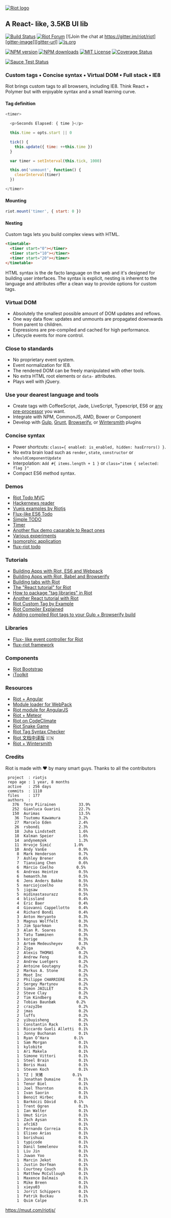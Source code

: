 
[![Riot logo](doc/logo/riot480x.png)](https://muut.com/riotjs/)

## A React- like, 3.5KB UI lib

[![Build Status][travis-image]][travis-url]
[![Riot Forum][riot-forum-image]][riot-forum-url]
[![Join the chat at https://gitter.im/riot/riot][gitter-image]][gitter-url]
[![js.org][js-org-image]][js-org-url]

[![NPM version][npm-version-image]][npm-url]
[![NPM downloads][npm-downloads-image]][npm-url]
[![MIT License][license-image]][license-url]
[![Coverage Status][coverage-image]][coverage-url]


[![Sauce Test Status][saucelabs-image]][saucelabs-url]


### Custom tags • Concise syntax • Virtual DOM • Full stack • IE8

Riot brings custom tags to all browsers, including IE8. Think React + Polymer but with enjoyable syntax and a small learning curve.


#### Tag definition

``` javascript
<timer>

  <p>Seconds Elapsed: { time }</p>

  this.time = opts.start || 0

  tick() {
    this.update({ time: ++this.time })
  }

  var timer = setInterval(this.tick, 1000)

  this.on('unmount', function() {
    clearInterval(timer)
  })

</timer>
```

#### Mounting

``` javascript
riot.mount('timer', { start: 0 })
```

#### Nesting

Custom tags lets you build complex views with HTML.

``` html
<timetable>
  <timer start="0"></timer>
  <timer start="10"></timer>
  <timer start="20"></timer>
</timetable>
```

HTML syntax is the de facto language on the web and it's designed for building user interfaces. The syntax is explicit, nesting is inherent to the language and attributes offer a clean way to provide options for custom tags.


### Virtual DOM
- Absolutely the smallest possible amount of DOM updates and reflows.
- One way data flow: updates and unmounts are propagated downwards from parent to children.
- Expressions are pre-compiled and cached for high performance.
- Lifecycle events for more control.


### Close to standards
- No proprietary event system.
- Event normalization for IE8.
- The rendered DOM can be freely manipulated with other tools.
- No extra HTML root elements or `data-` attributes.
- Plays well with jQuery.


### Use your dearest language and tools
- Create tags with CoffeeScript, Jade, LiveScript, Typescript, ES6 or [any pre-processor](https://muut.com/riotjs/compiler.html#pre-processors) you want.
- Integrate with NPM, CommonJS, AMD, Bower or Component
- Develop with [Gulp](https://github.com/e-jigsaw/gulp-riot), [Grunt](https://github.com/ariesjia/grunt-riot), [Browserify](https://github.com/jhthorsen/riotify), or [Wintersmith](https://github.com/collingreen/wintersmith-riot) plugins


### Concise syntax
- Power shortcuts: `class={ enabled: is_enabled, hidden: hasErrors() }`.
- No extra brain load such as `render`, `state`, `constructor` or `shouldComponentUpdate`
- Interpolation: `Add #{ items.length + 1 }` or `class="item { selected: flag }"`
- Compact ES6 method syntax.

### Demos
- [Riot Todo MVC](https://github.com/txchen/feplay/tree/gh-pages/riot_todo)
- [Hackernews reader](http://git.io/riot-hn)
- [Vuejs examples by Riotjs](https://github.com/txchen/feplay/tree/gh-pages/riot_vue)
- [Flux-like ES6 Todo](https://github.com/srackham/riot-todo)
- [Simple TODO](https://muut.com/riotjs/dist/demo/)
- [Timer](http://jsfiddle.net/gnumanth/h9kuozp5/)
- [Another flux demo caparable to React ones](http://txchen.github.io/feplay/riot_flux)
- [Various experiments](http://richardbondi.net/programming/riot)
- [Isomorphic application](https://github.com/ListnPlay/riot-isomorphic)
- [flux-riot todo](http://mingliangfeng.me/flux-riot)

### Tutorials
- [Building Apps with Riot, ES6 and Webpack](http://blog.srackham.com/posts/riot-es6-webpack-apps/)
- [Building Apps with Riot, Babel and Browserify](https://github.com/txchen/feplay/tree/gh-pages/riot_babel)
- [Building tabs with Riot](http://www.robertwpearce.com/blog/riotjs-example/)
- [The "React tutorial" for Riot](https://juriansluiman.nl/article/154/the-react-tutorial-for-riot)
- [How to package "tag libraries" in Riot](https://github.com/ivan-saorin/riot-tutorial-tags-pack-app)
- [Another React tutorial with Riot](https://github.com/viliamjr/commentsTuto)
- [Riot Custom Tag by Example](http://www.triplet.fi/blog/riot-custom-tag-by-example/)
- [Riot Compiler Explained](http://www.triplet.fi/blog/riot-compiler-explained/)
- [Adding compiled Riot tags to your Gulp + Browserify build](http://www.triplet.fi/blog/adding_compiled_riot_tags_to_your_gulp_browserify_build/)

### Libraries
- [Flux- like event controller for Riot](https://github.com/jimsparkman/RiotControl)
- [flux-riot framework](https://github.com/mingliangfeng/flux-riot)

### Components
- [Riot Bootstrap](http://cognitom.github.io/riot-bootstrap/)
- [iToolkit](https://github.com/BE-FE/iToolkit)

### Resources
- [Riot + Angular](https://github.com/lucasbrigida/angular-riot)
- [Module loader for WebPack](https://www.npmjs.com/package/riotjs-loader)
- [Riot module for AngularJS](https://github.com/lucasbrigida/angular-riot)
- [Riot + Meteor]( https://atmospherejs.com/xaiki/riotjs)
- [Riot on CodeClimate](https://codeclimate.com/github/muut/riotjs/code)
- [Riot Snake Game](http://cdn.rawgit.com/atian25/blog/master/assets/riot-snake.html)
- [Riot Tag Syntax Checker](http://cognitom.github.io/riot-checker/)
- [Riot 文档中译版](https://github.com/Centaur/riotjs_doc_cn) :cn:
- [Riot + Wintersmith](https://github.com/collingreen/wintersmith-riot)


### Credits

Riot is made with :heart: by many smart guys. Thanks to all the contributors

```
 project  : riotjs
 repo age : 1 year, 8 months
 active   : 256 days
 commits  : 1110
 files    : 177
 authors  :
   376  Tero Piirainen          33.9%
   252  Gianluca Guarini        22.7%
   150  Aurimas                 13.5%
    36  Tsutomu Kawamura        3.2%
    27  Marcelo Eden            2.4%
    26  rsbondi                 2.3%
    18  Juha Lindstedt          1.6%
    18  Kalman Speier           1.6%
    14  andynemzek              1.3%
    11  Hrvoje Šimić          1.0%
    10  Andy VanEe              0.9%
     8  Mark Henderson          0.7%
     7  Ashley Brener           0.6%
     7  Tianxiang Chen          0.6%
     6  Márcio Coelho          0.5%
     6  Andreas Heintze         0.5%
     6  hemanth.hm              0.5%
     6  Jens Anders Bakke       0.5%
     5  marciojcoelho           0.5%
     5  jigsaw                  0.5%
     5  midinastasurazz         0.5%
     4  blissland               0.4%
     4  Eric Baer               0.4%
     4  Giovanni Cappellotto    0.4%
     4  Richard Bondi           0.4%
     3  Anton Heryanto          0.3%
     3  Magnus Wolffelt         0.3%
     3  Jim Sparkman            0.3%
     3  Alan R. Soares          0.3%
     3  Tatu Tamminen           0.3%
     3  korige                  0.3%
     3  Artem Medeusheyev       0.3%
     2  Žiga                   0.2%
     2  Alexis THOMAS           0.2%
     2  Andrew Feng             0.2%
     2  Andrew Luetgers         0.2%
     2  Antoine Goutagny        0.2%
     2  Markus A. Stone         0.2%
     2  Moot Inc                0.2%
     2  Philippe CHARRIERE      0.2%
     2  Sergey Martynov         0.2%
     2  Simon JAILLET           0.2%
     2  Steve Clay              0.2%
     2  Tim Kindberg            0.2%
     2  Tobias Baunbæk         0.2%
     2  crazy2be                0.2%
     2  jmas                    0.2%
     2  luffs                   0.2%
     2  yibuyisheng             0.2%
     1  Constantin Rack         0.1%
     1  Riccardo Gueli Alletti  0.1%
     1  Jonny Buchanan          0.1%
     1  Ryan O’Hara           0.1%
     1  Sam Morgan              0.1%
     1  kylobite                0.1%
     1  Ari Makela              0.1%
     1  Simone Vittori          0.1%
     1  Steel Brain             0.1%
     1  Boris Huai              0.1%
     1  Steven Koch             0.1%
     1  TZ | 天猪             0.1%
     1  Jonathan Dumaine        0.1%
     1  Tenor Biel              0.1%
     1  Joel Thornton           0.1%
     1  Ivan Saorin             0.1%
     1  Benoit Hirbec           0.1%
     1  Barkóczi Dávid        0.1%
     1  Trent Ogren             0.1%
     1  Ian Walter              0.1%
     1  Umut Sirin              0.1%
     1  Zach Aysan              0.1%
     1  afc163                  0.1%
     1  Fernando Correia        0.1%
     1  Eliseo Arias            0.1%
     1  borishuai               0.1%
     1  typicode                0.1%
     1  Danil Semelenov         0.1%
     1  Liu Jin                 0.1%
     1  Juwan Yoo               0.1%
     1  Marcin Jekot            0.1%
     1  Justin Dorfman          0.1%
     1  Courtney Couch          0.1%
     1  Matthew McCullough      0.1%
     1  Maxence Dalmais         0.1%
     1  Mike Breen              0.1%
     1  xieyu03                 0.1%
     1  Jorrit Schippers        0.1%
     1  Patrik Buckau           0.1%
     1  Quim Calpe              0.1%

```

https://muut.com/riotjs/


[travis-image]:https://img.shields.io/travis/riot/riot.svg?style=flat-square
[travis-url]:https://travis-ci.org/riot/riot

[license-image]:http://img.shields.io/badge/license-MIT-000000.svg?style=flat-square
[license-url]:LICENSE.txt

[npm-version-image]:http://img.shields.io/npm/v/riot.svg?style=flat-square
[npm-downloads-image]:http://img.shields.io/npm/dm/riot.svg?style=flat-square
[npm-url]:https://npmjs.org/package/riot

[riot-forum-image]:https://img.shields.io/badge/muut-JOIN_CHAT%E2%86%92-ff0044.svg?style=flat-square
[riot-forum-url]:https://muut.com/riotjs/forum/

[coverage-image]:https://img.shields.io/coveralls/riot/riot/dev.svg?style=flat-square
[coverage-url]:https://coveralls.io/r/riot/riot?branch=dev

[saucelabs-image]:https://saucelabs.com/browser-matrix/riotjs.svg
[saucelabs-url]:https://saucelabs.com/u/riotjs

[js-org-url]:http://js.org
[js-org-image]:https://img.shields.io/badge/js.org-riot-ffb400.svg?style=flat-square

[gitter-image]:https://img.shields.io/badge/GITTER-JOIN_CHAT_%E2%86%92-1dce73.svg?style=flat-square
[gitter-url]:https://gitter.im/riot/riot?utm_source=badge&utm_medium=badge&utm_campaign=pr-badge&utm_content=badge
